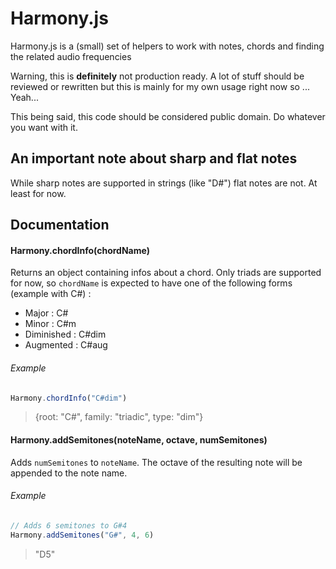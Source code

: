 # Harmony.js

Harmony.js is a (small) set of helpers to work with notes, chords and finding the related audio frequencies

Warning, this is **definitely** not production ready. A lot of stuff should be reviewed or rewritten
but this is mainly for my own usage right now so ... Yeah...

This being said, this code should be considered public domain. Do whatever you want with it.




## An important note about sharp and flat notes

While sharp notes are supported in strings (like "D#") flat notes are not. At least for now.




## Documentation


#### Harmony.chordInfo(chordName)

Returns an object containing infos about a chord. Only triads are supported for now, so `chordName` is expected 
to have one of the following forms (example with C#) :

* Major : C#
* Minor : C#m
* Diminished : C#dim
* Augmented : C#aug

###### Example

```javascript
Harmony.chordInfo("C#dim")
```
> {root: "C#", family: "triadic", type: "dim"}


#### Harmony.addSemitones(noteName, octave, numSemitones)

Adds `numSemitones` to `noteName`. The octave of the resulting note will be appended to the note name.

###### Example

```javascript
// Adds 6 semitones to G#4
Harmony.addSemitones("G#", 4, 6)
```
> "D5"


